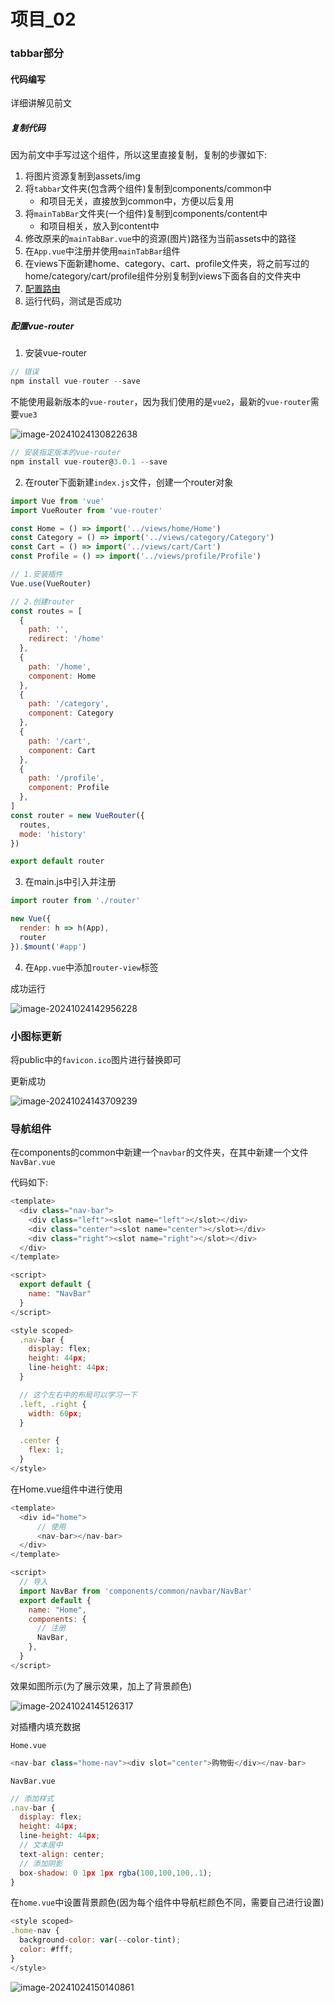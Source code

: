 # 项目_02

### tabbar部分

#### 代码编写

详细讲解见前文

##### 复制代码

因为前文中手写过这个组件，所以这里直接复制，复制的步骤如下:

1. 将图片资源复制到assets/img
2. 将`tabbar`文件夹(包含两个组件)复制到components/common中
   - 和项目无关，直接放到common中，方便以后复用
3. 将`mainTabBar`文件夹(一个组件)复制到components/content中
   - 和项目相关，放入到content中
4. 修改原来的`mainTabBar.vue`中的资源(图片)路径为当前assets中的路径
5. 在`App.vue`中注册并使用`mainTabBar`组件
6. 在views下面新建home、category、cart、profile文件夹，将之前写过的home/category/cart/profile组件分别复制到views下面各自的文件夹中
7. [配置路由](#jump1)
8. 运行代码，测试是否成功

##### <a id='jump'>配置vue-router</a>

1. 安装vue-router

```js
// 错误
npm install vue-router --save
```

不能使用最新版本的`vue-router`，因为我们使用的是`vue2`，最新的`vue-router`需要`vue3`

![image-20241024130822638](assets/image-20241024130822638.png)

```js
// 安装指定版本的vue-router
npm install vue-router@3.0.1 --save
```

2. 在router下面新建`index.js`文件，创建一个router对象

```js
import Vue from 'vue'
import VueRouter from 'vue-router'

const Home = () => import('../views/home/Home')
const Category = () => import('../views/category/Category')
const Cart = () => import('../views/cart/Cart')
const Profile = () => import('../views/profile/Profile')

// 1.安装插件
Vue.use(VueRouter)

// 2.创建router
const routes = [
  {
    path: '',
    redirect: '/home'
  },
  {
    path: '/home',
    component: Home
  },
  {
    path: '/category',
    component: Category
  },
  {
    path: '/cart',
    component: Cart
  },
  {
    path: '/profile',
    component: Profile
  },
]
const router = new VueRouter({
  routes,
  mode: 'history'
})

export default router
```

3. 在main.js中引入并注册

```js
import router from './router'

new Vue({
  render: h => h(App),
  router
}).$mount('#app')
```

4. 在`App.vue`中添加`router-view`标签

成功运行

![image-20241024142956228](assets/image-20241024142956228.png)

### 小图标更新

将public中的`favicon.ico`图片进行替换即可

更新成功

![image-20241024143709239](assets/image-20241024143709239.png)

### 导航组件

在components的common中新建一个`navbar`的文件夹，在其中新建一个文件`NavBar.vue`

代码如下:

```js
<template>
  <div class="nav-bar">
    <div class="left"><slot name="left"></slot></div>
    <div class="center"><slot name="center"></slot></div>
    <div class="right"><slot name="right"></slot></div>
  </div>
</template>

<script>
  export default {
    name: "NavBar"
  }
</script>

<style scoped>
  .nav-bar {
    display: flex;
    height: 44px;
    line-height: 44px;
  }

  // 这个左右中的布局可以学习一下
  .left, .right {
    width: 60px;
  }

  .center {
    flex: 1;
  }
</style>
```

在Home.vue组件中进行使用

```js
<template>
  <div id="home">
      // 使用
      <nav-bar></nav-bar>
  </div>
</template>

<script>
  // 导入
  import NavBar from 'components/common/navbar/NavBar'
  export default {
    name: "Home",
    components: {
      // 注册
      NavBar,
    },
  }
</script>
```

效果如图所示(为了展示效果，加上了背景颜色)

![image-20241024145126317](assets/image-20241024145126317.png)

对插槽内填充数据

`Home.vue`

```js
<nav-bar class="home-nav"><div slot="center">购物街</div></nav-bar>
```

`NavBar.vue`

```js
// 添加样式
.nav-bar {
  display: flex;
  height: 44px;
  line-height: 44px;
  // 文本居中
  text-align: center;
  // 添加阴影
  box-shadow: 0 1px 1px rgba(100,100,100,.1);
}
```

在`home.vue`中设置背景颜色(因为每个组件中导航栏颜色不同，需要自己进行设置)

```js
<style scoped>
.home-nav {
  background-color: var(--color-tint);
  color: #fff;
}
</style>
```

![image-20241024150140861](assets/image-20241024150140861.png)